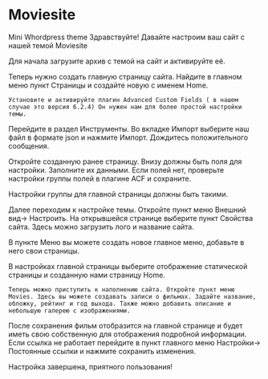 # Moviesite
Mini Whordpress theme
Здравствуйте!
Давайте настроим ваш сайт с нашей темой Moviesite

Для начала загрузите архив с темой на сайт и активируйте её.

 

Теперь нужно создать главную страницу сайта. Найдите в главном меню пункт Страницы и создайте новую с именем Home.
	
 

	Установите и активируйте плагин Advanced Custom Fields ( в нашем случае это версия 6.2.4) Он нужен нам для более простой настройки темы.
Перейдите в раздел Инструменты.
Во вкладке Импорт выберите наш файл в формате json  и нажмите Импорт.  Дождитесь положительного сообщения.

 

Откройте созданную ранее страницу. Внизу должны быть поля для настройки. Заполните их данными. Если полей нет, проверьте настройки группы полей в плагине ACF и сохраните.

 

Настройки группы для главной страницы должны быть такими.

 


Далее переходим к настройке темы. Откройте пункт меню Внешний вид-> Настроить. На открывшейся странице выберите пункт Свойства сайта.
Здесь можно загрузить лого и название сайта.

 
	
В пункте Меню вы можете создать новое главное меню, добавьте в него свои страницы.

 

В настройках главной страницы выберите отображение статической страницы и созданную нами страницу Home.

 

	Теперь можно приступить к наполнению сайта. Откройте пункт меню Movies. Здесь вы можете создавать записи о фильмах. Задайте название, обложку, рейтинг и год выхода. Также можно добавить описание и небольшую галерею с изображениями. 

 

После сохранения фильм отобразится на главной странице и будет иметь свою собственную для отображения подробной информации. Если ссылка не работает перейдите в пункт главного меню Настройки-> Постоянные ссылки и нажмите сохранить изменения. 

Настройка завершена, приятного пользования!

